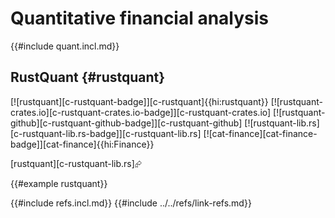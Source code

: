 # Quantitative financial analysis

{{#include quant.incl.md}}

## RustQuant {#rustquant}

[![rustquant][c-rustquant-badge]][c-rustquant]{{hi:rustquant}}
[![rustquant-crates.io][c-rustquant-crates.io-badge]][c-rustquant-crates.io]
[![rustquant-github][c-rustquant-github-badge]][c-rustquant-github]
[![rustquant-lib.rs][c-rustquant-lib.rs-badge]][c-rustquant-lib.rs]
[![cat-finance][cat-finance-badge]][cat-finance]{{hi:Finance}}

[rustquant][c-rustquant-lib.rs]⮳

{{#example rustquant}}

{{#include refs.incl.md}}
{{#include ../../refs/link-refs.md}}

<div class="hidden">
</div>
